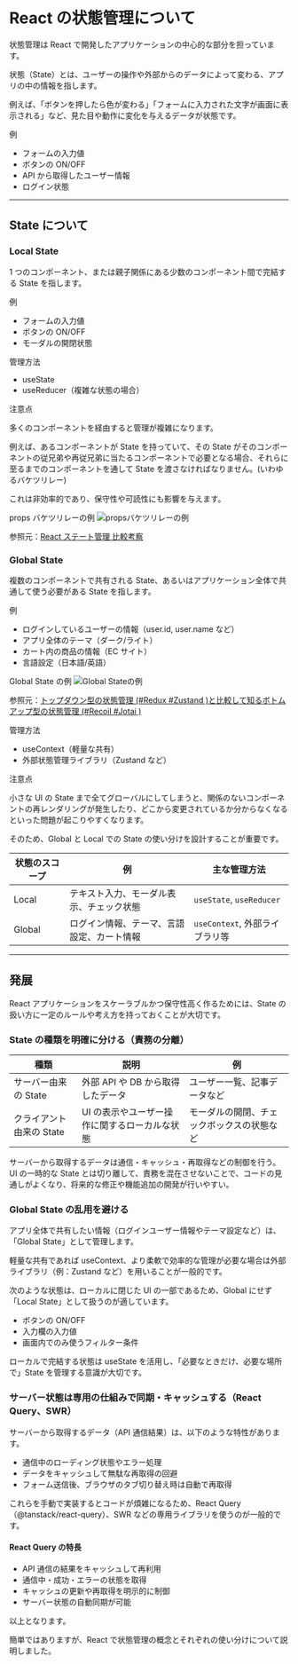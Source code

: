 # React の状態管理について

状態管理は React で開発したアプリケーションの中心的な部分を担っています。

状態（State）とは、ユーザーの操作や外部からのデータによって変わる、アプリの中の情報を指します。

例えば、「ボタンを押したら色が変わる」「フォームに入力された文字が画面に表示される」など、見た目や動作に変化を与えるデータが状態です。

例

- フォームの入力値
- ボタンの ON/OFF
- API から取得したユーザー情報
- ログイン状態

---

## State について

### Local State

1 つのコンポーネント、または親子関係にある少数のコンポーネント間で完結する State を指します。

例

- フォームの入力値
- ボタンの ON/OFF
- モーダルの開閉状態

管理方法

- useState
- useReducer（複雑な状態の場合）

注意点

多くのコンポーネントを経由すると管理が複雑になります。

例えば、あるコンポーネントが State を持っていて、その State がそのコンポーネントの従兄弟や再従兄弟に当たるコンポーネントで必要となる場合、それらに至るまでのコンポーネントを通して State を渡さなければなりません。(いわゆるバケツリレー)

これは非効率的であり、保守性や可読性にも影響を与えます。

props バケツリレーの例
![propsバケツリレーの例](https://blog.uhy.ooo/static/823156092a07e828c91f4287a0deaaed/922e6/useState.png)

参照元：[React ステート管理 比較考察](https://blog.uhy.ooo/entry/2021-07-24/react-state-management/)

### Global State

複数のコンポーネントで共有される State、あるいはアプリケーション全体で共通して使う必要がある State を指します。

例

- ログインしているユーザーの情報（user.id, user.name など）
- アプリ全体のテーマ（ダーク/ライト）
- カート内の商品の情報（EC サイト）
- 言語設定（日本語/英語）

Global State の例
![Global Stateの例](https://storage.googleapis.com/zenn-user-upload/7cc2ba94bae7-20220216.png)

参照元：[トップダウン型の状態管理 (#Redux #Zustand )と比較して知るボトムアップ型の状態管理 (#Recoil #Jotai )](https://zenn.dev/jotaifriends/articles/d714f9c16c1d3a)

管理方法

- useContext（軽量な共有）
- 外部状態管理ライブラリ（Zustand など）

注意点

小さな UI の State まで全てグローバルにしてしまうと、関係のないコンポーネントの再レンダリングが発生したり、どこから変更されているか分からなくなるといった問題が起こりやすくなります。

そのため、Global と Local での State の使い分けを設計することが重要です。

| 状態のスコープ | 例                                         | 主な管理方法                   |
| -------------- | ------------------------------------------ | ------------------------------ |
| Local          | テキスト入力、モーダル表示、チェック状態   | `useState`, `useReducer`       |
| Global         | ログイン情報、テーマ、言語設定、カート情報 | `useContext`, 外部ライブラリ等 |

---

## 発展

React アプリケーションをスケーラブルかつ保守性高く作るためには、State の扱い方に一定のルールや考え方を持っておくことが大切です。

### State の種類を明確に分ける（責務の分離）

| 種類                     | 説明                                          | 例                                         |
| ------------------------ | --------------------------------------------- | ------------------------------------------ |
| サーバー由来の State     | 外部 API や DB から取得したデータ             | ユーザー一覧、記事データなど               |
| クライアント由来の State | UI の表示やユーザー操作に関するローカルな状態 | モーダルの開閉、チェックボックスの状態など |

サーバーから取得するデータは通信・キャッシュ・再取得などの制御を行う。
UI の一時的な State とは切り離して、責務を混在させないことで、コードの見通しがよくなり、将来的な修正や機能追加の開発が行いやすい。

### Global State の乱用を避ける

アプリ全体で共有したい情報（ログインユーザー情報やテーマ設定など）は、「Global State」として管理します。

軽量な共有であれば useContext、より柔軟で効率的な管理が必要な場合は外部ライブラリ（例：Zustand など）を用いることが一般的です。

次のような状態は、ローカルに閉じた UI の一部であるため、Global にせず「Local State」として扱うのが適しています。

- ボタンの ON/OFF
- 入力欄の入力値
- 画面内でのみ使うフィルター条件

ローカルで完結する状態は useState を活用し、「必要なときだけ、必要な場所で」State を管理する意識が大切です。

### サーバー状態は専用の仕組みで同期・キャッシュする（React Query、SWR）

サーバーから取得するデータ（API 通信結果）は、以下のような特性があります。

- 通信中のローディング状態やエラー処理
- データをキャッシュして無駄な再取得の回避
- フォーム送信後、ブラウザのタブ切り替え時は自動で再取得

これらを手動で実装するとコードが煩雑になるため、React Query（@tanstack/react-query）、SWR などの専用ライブラリを使うのが一般的です。

#### React Query の特長

- API 通信の結果をキャッシュして再利用
- 通信中・成功・エラーの状態を取得
- キャッシュの更新や再取得を明示的に制御
- サーバー状態の自動同期が可能

以上となります。

簡単ではありますが、React で状態管理の概念とそれぞれの使い分けについて説明しました。
